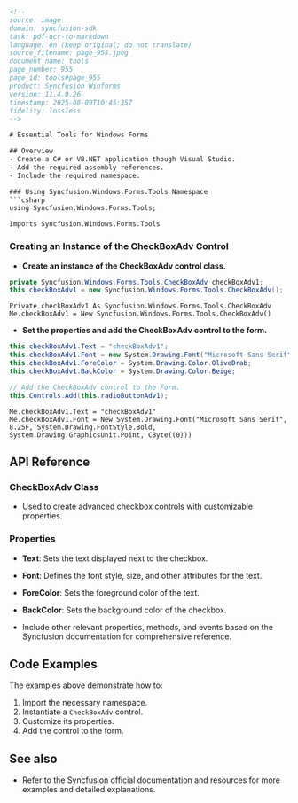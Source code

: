 ```html
<!-- 
source: image
domain: syncfusion-sdk
task: pdf-ocr-to-markdown
language: en (keep original; do not translate)
source_filename: page_955.jpeg
document_name: tools
page_number: 955
page_id: tools#page_955
product: Syncfusion Winforms
version: 11.4.0.26
timestamp: 2025-08-09T10:45:35Z
fidelity: lossless
-->

# Essential Tools for Windows Forms

## Overview
- Create a C# or VB.NET application though Visual Studio.
- Add the required assembly references.
- Include the required namespace.

### Using Syncfusion.Windows.Forms.Tools Namespace
```csharp
using Syncfusion.Windows.Forms.Tools;
```

```vbnet
Imports Syncfusion.Windows.Forms.Tools
```

### Creating an Instance of the CheckBoxAdv Control

- **Create an instance of the CheckBoxAdv control class.**

```csharp
private Syncfusion.Windows.Forms.Tools.CheckBoxAdv checkBoxAdv1;
this.checkBoxAdv1 = new Syncfusion.Windows.Forms.Tools.CheckBoxAdv();
```

```vbnet
Private checkBoxAdv1 As Syncfusion.Windows.Forms.Tools.CheckBoxAdv
Me.checkBoxAdv1 = New Syncfusion.Windows.Forms.Tools.CheckBoxAdv()
```

- **Set the properties and add the CheckBoxAdv control to the form.**

```csharp
this.checkBoxAdv1.Text = "checkBoxAdv1";
this.checkBoxAdv1.Font = new System.Drawing.Font("Microsoft Sans Serif", 8.25F, System.Drawing.FontStyle.Bold, System.Drawing.GraphicsUnit.Point, ((byte)(0)));
this.checkBoxAdv1.ForeColor = System.Drawing.Color.OliveDrab;
this.checkBoxAdv1.BackColor = System.Drawing.Color.Beige;

// Add the CheckBoxAdv control to the Form.
this.Controls.Add(this.radioButtonAdv1);
```

```vbnet
Me.checkBoxAdv1.Text = "checkBoxAdv1"
Me.checkBoxAdv1.Font = New System.Drawing.Font("Microsoft Sans Serif", 8.25F, System.Drawing.FontStyle.Bold, System.Drawing.GraphicsUnit.Point, CByte((0)))
```

## API Reference

### CheckBoxAdv Class
- Used to create advanced checkbox controls with customizable properties.

### Properties
- **Text**: Sets the text displayed next to the checkbox.
- **Font**: Defines the font style, size, and other attributes for the text.
- **ForeColor**: Sets the foreground color of the text.
- **BackColor**: Sets the background color of the checkbox.

- Include other relevant properties, methods, and events based on the Syncfusion documentation for comprehensive reference.

## Code Examples

The examples above demonstrate how to:
1. Import the necessary namespace.
2. Instantiate a `CheckBoxAdv` control.
3. Customize its properties.
4. Add the control to the form.

## See also

- Refer to the Syncfusion official documentation and resources for more examples and detailed explanations.

<!-- tags: [Syncfusion, WinForms, CheckBoxAdv, Tools] keywords: [CheckBoxAdv, Controls, C#, VB.NET, properties, design time, runtime] -->
```